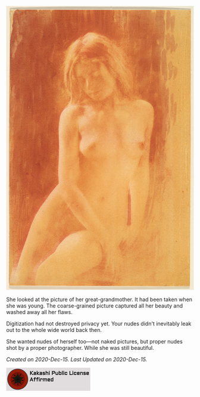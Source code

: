 ![Study in Orange](https://github.com/13saints/animated-goggles/blob/main/Images/study%20in%20orange%20DP259812.jpg)

She looked at the picture of her great-grandmother. It had been taken when she was young. The coarse-grained picture captured all her beauty and washed away all her flaws. 

Digitization had not destroyed privacy yet. Your nudes didn't inevitably leak out to the whole wide world back then. 

She wanted nudes of herself too&mdash;not naked pictures, but proper nudes shot by a proper photographer. While she was still beautiful. 

*Created on 2020-Dec-15. Last Updated on 2020-Dec-15.*

[![Kakashi Public License Affirmed](https://github.com/13saints/licenses/blob/main/logos/KPLv1.0-affirmed-medium.png)](https://raw.githubusercontent.com/13saints/licenses/main/KPLv1.0.txt)

